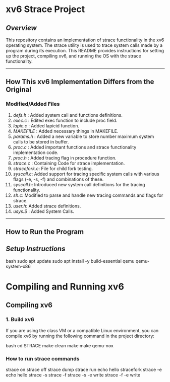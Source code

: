 # xv6 Strace Project 

## *Overview*
This repository contains an implementation of strace functionality in the xv6 operating system. The strace utility is used to trace system calls made by a program during its execution. This README provides instructions for setting up the project, compiling xv6, and running the OS with the strace functionality.

---
## How This xv6 Implementation Differs from the Original

### Modified/Added Files
1. *defs.h* : Added system call and functions definitions.
2. *exec.c* : Edited exec function to include proc field.
3. *lapic.c* : Added lapicid function.
4. *MAKEFILE* : Added necessary things in MAKEFILE.
5. *params.h* : Added a new variable to store number maximum system calls to be stored in buffer.
6. *proc.c* : Added important functions and strace functionality implementation code.
7. *proc.h* : Added tracing flag in procedure function.
8. *strace.c* : Containing Code for strace implementation.
9. *stracefork.c*: File for child fork testing.
10. *syscall.c*: Added support for tracing specific system calls with various flags (-e, -s, -f) and combinations of these.
12. *syscall.h*: Introduced new system call definitions for the tracing functionality.
13. *sh.c*: Modified to parse and handle new tracing commands and flags for strace.
14. *user.h*: Added strace definitions.
15. *usys.S* : Added System Calls.
---

## How to Run the Program


## *Setup Instructions*

bash
sudo apt update
sudo apt install -y build-essential qemu qemu-system-x86

# Compiling and Running xv6

## Compiling xv6

### 1. Build xv6
If you are using the class VM or a compatible Linux environment, you can compile xv6 by running the following command in the project directory:

bash
cd STRACE
make clean
make
make qemu-nox


### How to run strace commands
strace on
strace off
strace dump
strace run echo hello
stracefork
strace -e echo hello
strace -s
strace -f
strace -s -e write
strace -f -e write
